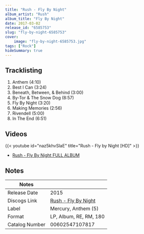 ```yaml
---
title: "Rush - Fly By Night"
album_artist: "Rush"
album_title: "Fly By Night"
date: 2017-03-02
release_id: "6585753"
slug: "fly-by-night-6585753"
cover:
    image: "fly-by-night-6585753.jpg"
tags: ["Rock"]
hideSummary: true
---
```


## Tracklisting
1. Anthem (4:10)
2. Best I Can (3:24)
3. Beneath, Between, & Behind (3:00)
4. By-Tor & The Snow Dog (8:57)
5. Fly By Night (3:20)
6. Making Memories (2:56)
7. Rivendell (5:00)
8. In The End (6:51)

## Videos
{{< youtube id="naz5khvSlaE" title="Rush - Fly by Night [HD]" >}}
- [Rush - Fly By Night FULL ALBUM](https://www.youtube.com/watch?v=FVnsoVF_xAQ)

## Notes

| Notes          |             |
| ---------------| ----------- |
| Release Date   | 2015 |
| Discogs Link   | [Rush - Fly By Night](https://www.discogs.com/release/6585753) |
| Label          | Mercury, Anthem (5) |
| Format         | LP, Album, RE, RM, 180 |
| Catalog Number | 00602547107817 |


